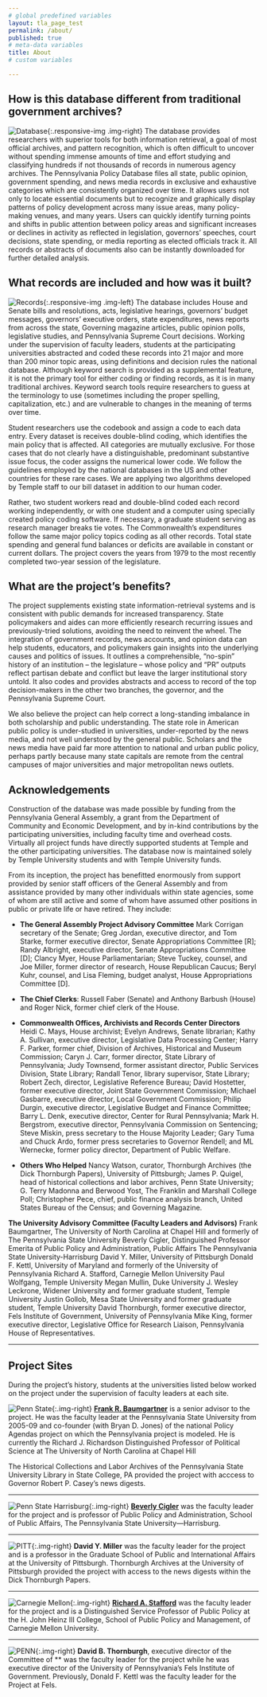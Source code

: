```yaml
---
# global predefined variables
layout: tla_page_test
permalink: /about/
published: true
# meta-data variables
title: About
# custom variables

---
```

## How is this database different from traditional government archives?
![Database]({{site.baseurl}}/media/resized_database.jpg){:.responsive-img .img-right} 
The database provides researchers with superior tools for both information retrieval, a goal of most official archives, and pattern recognition, which is often difficult to uncover without spending immense amounts of time and effort studying and classifying hundreds if not thousands of records in numerous agency archives. The Pennsylvania Policy Database files all state, public opinion, government spending, and news media records in exclusive and exhaustive categories which are consistently organized over time. It allows users not only to locate essential documents but to recognize and graphically display patterns of policy development across many issue areas, many policy-making venues, and many years. Users can quickly identify turning points and shifts in public attention between policy areas and significant increases or declines in activity as reflected in legislation, governors’ speeches, court decisions, state spending, or media reporting as elected officials track it. All records or abstracts of documents also can be instantly downloaded for further detailed analysis.

## What records are included and how was it built?
![Records]({{site.baseurl}}/media/resized_records.png){:.responsive-img .img-left}
The database includes House and Senate bills and resolutions, acts, legislative hearings, governors’ budget messages, governors’ executive orders, state expenditures, news reports from across the state, Governing magazine articles, public opinion polls, legislative studies, and Pennsylvania Supreme Court decisions. Working under the supervision of faculty leaders, students at the participating universities abstracted and coded these records into 21 major and more than 200 minor topic areas, using definitions and decision rules the national database. Although keyword search is provided as a supplemental feature, it is not the primary tool for either coding or finding records, as it is in many traditional archives. Keyword search tools require researchers to guess at the terminology to use (sometimes including the proper spelling, capitalization, etc.) and are vulnerable to changes in the meaning of terms over time. 

Student researchers use the codebook and assign a code to each data entry. Every dataset is receives double-blind coding, which identifies the main policy that is affected. All categories are mutually exclusive. For those cases that do not clearly have a distinguishable, predominant substantive issue focus, the coder assigns the numerical lower code. We follow the guidelines employed by the national databases in the US and other countries for these rare cases. We are applying two algorithms developed by Temple staff to our bill dataset in addition to our human coder. 

Rather, two student workers read and double-blind coded each record working independently, or with one student and a computer using specially created policy coding software. If necessary, a graduate student serving as research manager breaks tie votes. The Commonwealth’s expenditures follow the same major policy topics coding as all other records. Total state spending and general fund balances or deficits are available in constant or current dollars. The project covers the years from 1979 to the most recently completed two-year session of the legislature.

## What are the project’s benefits?
The project supplements existing state information-retrieval systems and is consistent with public demands for increased transparency. State policymakers and aides can more efficiently research recurring issues and previously-tried solutions, avoiding the need to reinvent the wheel. The integration of government records, news accounts, and opinion data can help students, educators, and policymakers gain insights into the underlying causes and politics of issues. It outlines a comprehensible, “no-spin” history of an institution – the legislature – whose policy and “PR” outputs reflect partisan debate and conflict but leave the larger institutional story untold. It also codes and provides abstracts and access to record of the top decision-makers in the other two branches, the governor, and the Pennsylvania Supreme Court.

We also believe the project can help correct a long-standing imbalance in both scholarship and public understanding. The state role in American public policy is under-studied in universities, under-reported by the news media, and not well understood by the general public. Scholars and the news media have paid far more attention to national and urban public policy, perhaps partly because many state capitals are remote from the central campuses of major universities and major metropolitan news outlets.

## Acknowledgements
Construction of the database was made possible by funding from the Pennsylvania General Assembly, a grant from the Department of Community and Economic Development, and by in-kind contributions by the participating universities, including faculty time and overhead costs. Virtually all project funds have directly supported students at Temple and the other participating universities. The database now is maintained solely by Temple University students and with Temple University funds.

From its inception, the project has benefitted enormously from support provided by senior staff officers of the General Assembly and from assistance provided by many other individuals within state agencies, some of whom are still active and some of whom have assumed other positions in public or private life or have retired. They include:

- **The General Assembly Project Advisory Committee**
Mark Corrigan secretary of the Senate; Greg Jordan, executive director, and Tom Starke, former executive director, Senate Appropriations Committee [R]; Randy Albright, executive director, Senate Appropriations Committee [D]; Clancy Myer, House Parliamentarian; Steve Tuckey, counsel, and Joe Miller, former director of research, House Republican Caucus; Beryl Kuhr, counsel, and Lisa Fleming, budget analyst, House Appropriations Committee [D].

- **The Chief Clerks**: Russell Faber (Senate) and Anthony Barbush (House) and Roger Nick, former chief clerk of the House.

- **Commonwealth Offices, Archivists and Records Center Directors**
Heidi C. Mays, House archivist; Evelyn Andrews, Senate librarian; Kathy A. Sullivan, executive director, Legislative Data Processing Center; Harry F. Parker, former chief, Division of Archives, Historical and Museum Commission; Caryn J. Carr, former director, State Library of Pennsylvania; Judy Townsend, former assistant director, Public Services Division, State Library; Randall Tenor, library supervisor, State Library; Robert Zech, director, Legislative Reference Bureau; David Hostetter, former executive director, Joint State Government Commission; Michael Gasbarre, executive director, Local Government Commission; Philip Durgin, executive director, Legislative Budget and Finance Committee; Barry L. Denk, executive director, Center for Rural Pennsylvania; Mark H. Bergstrom, executive director, Pennsylvania Commission on Sentencing; Steve Miskin, press secretary to the House Majority Leader; Gary Tuma and Chuck Ardo, former press secretaries to Governor Rendell; and ML Wernecke, former policy director, Department of Public Welfare.

- **Others Who Helped**
Nancy Watson, curator, Thornburgh Archives (the Dick Thornburgh Papers), University of Pittsburgh; James P. Quigel, head of historical collections and labor archives, Penn State University; G. Terry Madonna and Berwood Yost, The Franklin and Marshall College Poll; Christopher Pece, chief, public finance analysis branch, United States Bureau of the Census; and Governing Magazine.

**The University Advisory Committee (Faculty Leaders and Advisors)**
Frank Baumgartner, The University of North Carolina at Chapel Hill and formerly of The Pennsylvania State University Beverly Cigler, Distinguished Professor Emerita of Public Policy and Administration, Public Affairs The Pennsylvania State University-Harrisburg David Y. Miller, University of Pittsburgh Donald F. Kettl, University of Maryland and formerly of the University of Pennsylvania Richard A. Stafford, Carnegie Mellon University Paul Wolfgang, Temple University Megan Mullin, Duke University J. Wesley Leckrone, Widener University and former graduate student, Temple University Justin Gollob, Mesa State University and former graduate student, Temple University David Thornburgh, former executive director, Fels Institute of Government, University of Pennsylvania Mike King, former executive director, Legislative Office for Research Liaison, Pennsylvania House of Representatives.

___

## Project Sites
During the project’s history, students at the universities listed below worked on the project under the supervision of faculty leaders at each site.

![Penn State]({{site.baseurl}}/media/penn-state-main.png){:.img-right}
**[Frank R. Baumgartner](http://www.unc.edu/~fbaum/)** is a senior advisor to the project. He was the faculty leader at the Pennsylvania State University from 2005-09 and co-founder (with Bryan D. Jones) of the national Policy Agendas project on which the Pennsylvania project is modeled. He is currently the Richard J. Richardson Distinguished Professor of Political Science at The University of North Carolina at Chapel Hill

The Historical Collections and Labor Archives of the Pennsylvania State University Library in State College, PA provided the project with acccess to Governor Robert P. Casey’s news digests.

___

![Penn State Harrisburg]({{site.baseurl}}/media/resizedpenn-state-harrisburg.png){:.img-right}
**[Beverly Cigler](http://harrisburg.psu.edu/faculty-and-staff/beverly-cigler-phd)** was the faculty leader for the project and is professor of Public Policy and Administration, School of Public Affairs, The Pennsylvania State University—Harrisburg.

___

![PITT]({{site.baseurl}}/media/resizedpitt.png){:.img-right}
**David Y. Miller** was the faculty leader for the project and is a professor in the Graduate School of Public and International Affairs at the University of Pittsburgh. Thornburgh Archives at the University of Pittsburgh provided the project with access to the news digests within the Dick Thornburgh Papers.

___

![Carnegie Mellon]({{site.baseurl}}/media/resizedcarnegie-mellon.png){:.img-right}
**[Richard A. Stafford](http://heinz.cmu.edu/faculty-and-research/faculty-profiles/faculty-details/index.aspx?faculty_id=95)** was the faculty leader for the project and is a Distinguished Service Professor of Public Policy at the H. John Heinz III College, School of Public Policy and Management, of Carnegie Mellon University.

___

![PENN]({{site.baseurl}}/media/resizedpenn.png){:.img-right}
**David B. Thornburgh**, executive director of the Committee of ** was the faculty leader for the project while he was executive director of the University of Pennsylvania’s Fels Institute of Government. Previously, Donald F. Kettl was the faculty leader for the Project at Fels.
